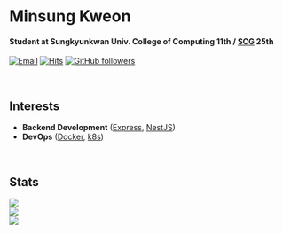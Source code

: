 # Minsung Kweon

#### Student at Sungkyunkwan Univ. College of Computing 11th / [SCG](https://scg.skku.ac.kr/) 25th

[![Email](https://img.shields.io/badge/email-kevin136583@gmail.com-15a3fa?style=flat)](https://github.com/kweonminsung)
[![Hits](https://hits.seeyoufarm.com/api/count/incr/badge.svg?url=https%3A%2F%2Fgithub.com%2Fkweonminsung%2Fhit-counter&count_bg=%2315A3FA&title_bg=%23555555&icon=&icon_color=%23FFFFFF&title=hits&edge_flat=false)](https://hits.seeyoufarm.com)
[![GitHub followers](https://img.shields.io/github/followers/kweonminsung?label=Follow&style=social)](https://github.com/kweonminsung/?tab=follow)

<br>

## Interests

- **Backend Development** ([Express](https://expressjs.com/ko/), [NestJS](https://nestjs.com/))
- **DevOps** ([Docker](https://www.docker.com/), [k8s](https://kubernetes.io/ko/))

<br>

## Stats

<div>
    <img src="https://github-readme-stats.vercel.app/api/top-langs/?username=kweonminsung&layout=compact&langs_count=8&card_width=445"></img>
</div>
<div>
    <img src="https://github-readme-stats.vercel.app/api/wakatime?username=kweonminsung&layout=compact&langs_count=8"></img>
</div>
<div>
    <img src="https://github-readme-stats.vercel.app/api/?username=kweonminsung&show_icons=true"></img>
</div>
